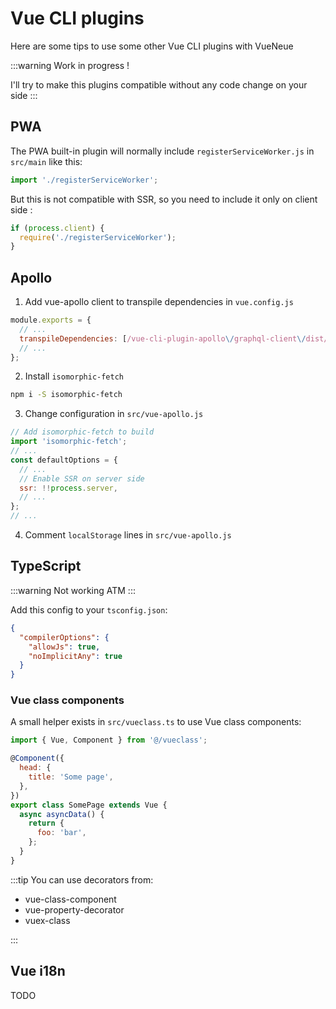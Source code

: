 # Vue CLI plugins

Here are some tips to use some other Vue CLI plugins with VueNeue

:::warning
Work in progress !

I'll try to make this plugins compatible without any code change on your side
:::

## PWA

The PWA built-in plugin will normally include `registerServiceWorker.js` in `src/main` like this:

```js
import './registerServiceWorker';
```

But this is not compatible with SSR, so you need to include it only on client side :

```js
if (process.client) {
  require('./registerServiceWorker');
}
```

## Apollo

1.  Add vue-apollo client to transpile dependencies in `vue.config.js`

```js
module.exports = {
  // ...
  transpileDependencies: [/vue-cli-plugin-apollo\/graphql-client\/dist/],
  // ...
};
```

2.  Install `isomorphic-fetch`

```bash
npm i -S isomorphic-fetch
```

3.  Change configuration in `src/vue-apollo.js`

```js
// Add isomorphic-fetch to build
import 'isomorphic-fetch';
// ...
const defaultOptions = {
  // ...
  // Enable SSR on server side
  ssr: !!process.server,
  // ...
};
// ...
```

4.  Comment `localStorage` lines in `src/vue-apollo.js`

## TypeScript

:::warning
Not working ATM
:::

Add this config to your `tsconfig.json`:

```json
{
  "compilerOptions": {
    "allowJs": true,
    "noImplicitAny": true
  }
}
```

### Vue class components

A small helper exists in `src/vueclass.ts` to use Vue class components:

```js
import { Vue, Component } from '@/vueclass';

@Component({
  head: {
    title: 'Some page',
  },
})
export class SomePage extends Vue {
  async asyncData() {
    return {
      foo: 'bar',
    };
  }
}
```

:::tip
You can use decorators from:

- vue-class-component
- vue-property-decorator
- vuex-class

:::

## Vue i18n

TODO
